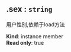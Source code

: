 <a name="module_miot/Account..IAccount+sex"></a>

## .sex : <code>string</code>
用户性别,依赖于load方法

**Kind**: instance member  
**Read only**: true  
